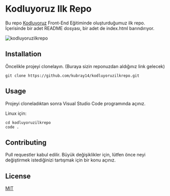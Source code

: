 # Kodluyoruz Ilk Repo
Bu repo [Kodluyoruz](https://www.kodluyoruz.org) Front-End Eğitiminde oluşturduğumuz ilk repo. İçerisinde bir adet README dosyası, bir adet de index.html barındırıyor.

![kodluyoruzilkrepo](https://user-images.githubusercontent.com/101721434/159128144-5e0cbb3a-4aaf-4ca4-bf04-49d7f4d86121.png)

## Installation

Öncelikle projeyi clonelayın. (Buraya sizin reponuzdan aldığınız link gelecek)
 
  ```
  git clone https://github.com/kubray14/kodluyoruzilkrepo.git
  ```
## Usage

Projeyi cloneladıktan sonra Visual Studio Code programında açınız.

Linux için:
 
  ```
cd kodluyoruzilkrepo
code .
  ```
  
## Contributing

Pull requestler kabul edilir. Büyük değişiklikler için, lütfen önce neyi değiştirmek istediğinizi tartışmak için bir konu açınız.
  
## License

[MIT](https://choosealicense.com/licenses/mit/)
